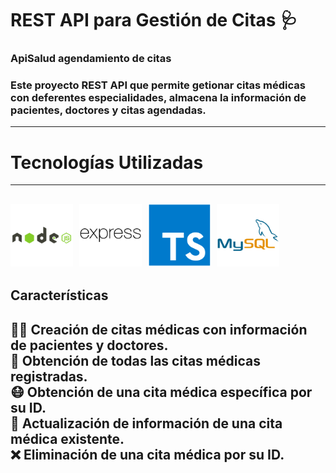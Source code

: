 # REST API para Gestión de Citas 🩺

### ApiSalud agendamiento de citas<br>
### Este proyecto REST API que permite getionar citas médicas con deferentes especialidades, almacena la información de pacientes, doctores y citas agendadas.
---
# Tecnologías Utilizadas
---
<img src="https://github.com/devicons/devicon/blob/master/icons/nodejs/nodejs-original-wordmark.svg" width="100" height="100"/>&nbsp;
<img src="https://github.com/devicons/devicon/blob/master/icons/express/express-original-wordmark.svg" width="100" height="100">&nbsp;
<img src="https://github.com/devicons/devicon/blob/master/icons/typescript/typescript-plain.svg" width="100" height="100">&nbsp;
<img src="https://github.com/devicons/devicon/blob/master/icons/mysql/mysql-original-wordmark.svg" width="100" height="100">&nbsp;
 ---
 Características
 ---
👨‍⚕ Creación de citas médicas con información de pacientes y doctores.<br>
🤕 Obtención de todas las citas médicas registradas.<br>
😷 Obtención de una cita médica específica por su ID.<br>
🏥 Actualización de información de una cita médica existente.<br>
❌ Eliminación de una cita médica por su ID.<br>
 ---

